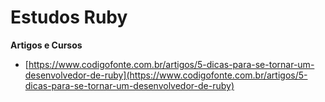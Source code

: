 Estudos Ruby
=================

**Artigos e Cursos**

* [https://www.codigofonte.com.br/artigos/5-dicas-para-se-tornar-um-desenvolvedor-de-ruby](https://www.codigofonte.com.br/artigos/5-dicas-para-se-tornar-um-desenvolvedor-de-ruby)